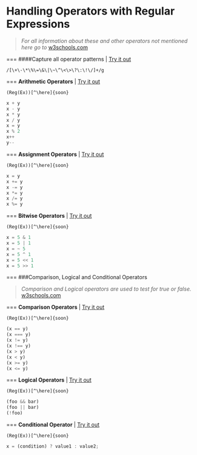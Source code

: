 Handling Operators with Regular Expressions
======================================================
>*For all information about these and other operators not mentioned here go to* [w3schools.com](http://www.w3schools.com/js/js_operators.asp)

===
####Capture all operator patterns | [Try it out](http://www.regexr.com/39897)
```
/[\+\-\*\%\=\&\|\~\^\<\>\?\:\!\/]+/g
``` 

===
**Arithmetic Operators** | [Try it out](http://www.regexr.com/)
```
(Reg(Ex))[^\here]{soon}
``` 
```javascript
x + y 
x - y
x * y 
x / y
x = y
x % 2
x++ 
y--
```

===
**Assignment Operators** | [Try it out](http://www.regexr.com/)
```
(Reg(Ex))[^\here]{soon}
```
```javascript
x = y
x += y
x -= y
x *= y
x /= y
x %= y
```

===
**Bitwise Operators** | [Try it out](http://www.regexr.com/)
```
(Reg(Ex))[^\here]{soon}
``` 
```javascript
x = 5 & 1
x = 5 | 1
x = ~ 5 
x = 5 ^ 1
x = 5 << 1
x = 5 >> 1
```

===
###Comparison, Logical and Conditional Operators
>*Comparison and Logical operators are used to test for true or false.* [w3schools.com](http://www.w3schools.com/js/js_comparisons.asp)


===
**Comparison Operators** | [Try it out](http://www.regexr.com/)
```
(Reg(Ex))[^\here]{soon}
``` 
```javascript
(x == y)
(x === y)
(x != y)
(x !== y)
(x > y)
(x < y)
(x >= y)
(x <= y)
```

===
**Logical Operators** | [Try it out](http://www.regexr.com/)
```
(Reg(Ex))[^\here]{soon}
``` 
```javascript
(foo && bar)
(foo || bar)
(!foo)
```

===
**Conditional Operator** | [Try it out](http://www.regexr.com/)
```
(Reg(Ex))[^\here]{soon}
``` 
```javascript
x = (condition) ? value1 : value2;
```
